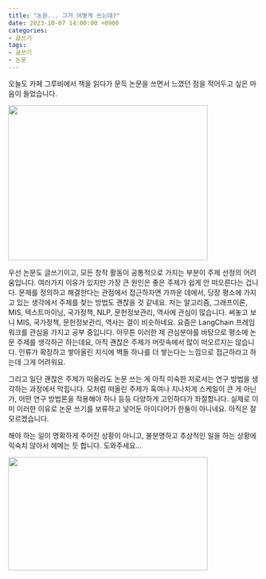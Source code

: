 ```yaml
---
title: "논문... 그거 어떻게 쓰는데?"
date: 2023-10-07 14:00:00 +0900
categories:
- 글쓰기
tags:
- 글쓰기
- 논문
---
```


오늘도 카페 그루비에서 책을 읽다가 문득 논문을 쓰면서 느꼈던 점을 적어두고 싶은 마음이 들었습니다.


<img src="https://github.com/NHRWV/nhrwv.github.io/assets/54979241/eb806bfe-b432-4eab-b477-bae381ac80e0" width="400" height="312"/>


우선 논문도 글쓰기이고, 모든 창작 활동이 공통적으로 가지는 부분이 주제 선정의 어려움입니다. 여러가지 이유가 있지만 가장 큰 원인은 좋은 주제가 쉽게 안 떠오른다는 겁니다. 문제를 정의하고 해결한다는 관점에서 접근하자면 가까운 데에서, 당장 평소에 가지고 있는 생각에서 주제를 찾는 방법도 괜찮을 것 같네요. 저는 알고리즘, 그래프이론, MIS, 텍스트마이닝, 국가정책, NLP, 문헌정보관리, 역사에 관심이 많습니다. 써놓고 보니 MIS, 국가정책, 문헌정보관리, 역사는 결이 비슷하네요. 요즘은 LangChain 프레임워크를 관심을 가지고 공부 중입니다. 아무튼 이러한 제 관심분야를 바탕으로 평소에 논문 주제를 생각하곤 하는데요, 아직 괜찮은 주제가 머릿속에서 많이 떠오르지는 않습니다. 인류가 확장하고 쌓아올린 지식에 벽돌 하나를 더 쌓는다는 느낌으로 접근하라고 하는데 그게 어려워요.

그리고 일단 괜찮은 주제가 떠올라도 논문 쓰는 게 아직 미숙한 저로서는 연구 방법을 생각하는 과정에서 막힙니다. 모처럼 떠올린 주제가 혹여나 지나치게 스케일이 큰 게 아닌가, 어떤 연구 방법론을 적용해야 하나 등등 다양하게 고민하다가 좌절합니다. 실제로 이미 이러한 이유로 논문 쓰기를 보류하고 넣어둔 아이디어가 한둘이 아니네요. 아직은 잘 모르겠습니다.

해야 하는 일이 명확하게 주어진 상황이 아니고, 불분명하고 추상적인 일을 하는 상황에 익숙치 않아서 헤메는 듯 합니다. 도와주세요...

<img src="https://github.com/NHRWV/nhrwv.github.io/assets/54979241/6784366c-567d-47fc-8e6d-fbd894f6a1af" width="400" height="228"/>

